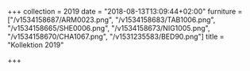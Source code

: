 +++
collection = 2019
date = "2018-08-13T13:09:44+02:00"
furniture = ["/v1534158687/ARM0023.png", "/v1534158683/TAB1006.png", "/v1534158665/SHE0006.png", "/v1534158673/NIG1005.png", "/v1534158670/CHA1067.png", "/v1531235583/BED90.png"]
title = "Kollektion 2019"

+++
